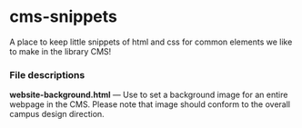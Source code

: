 # cms-snippets
A place to keep little snippets of html and css for common elements we like to make in the library CMS!

### File descriptions
**website-background.html** — Use to set a background image for an entire webpage in the CMS. Please note that image should conform to the overall campus design direction.
